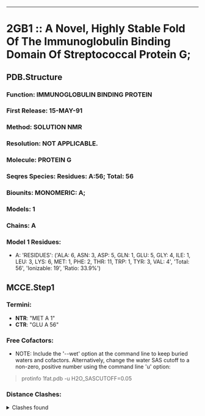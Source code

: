 ---
# 2GB1 :: A Novel, Highly Stable Fold Of The Immunoglobulin Binding Domain Of Streptococcal Protein G;
## PDB.Structure
### Function: IMMUNOGLOBULIN BINDING PROTEIN
### First Release: 15-MAY-91
### Method: SOLUTION NMR
### Resolution: NOT APPLICABLE.
### Molecule: PROTEIN G
### Seqres Species: Residues: A:56; Total: 56
### Biounits: MONOMERIC: A;
### Models: 1
### Chains: A
### Model 1 Residues:
  - A:
 'RESIDUES': ('ALA: 6, ASN: 3, ASP: 5, GLN: 1, GLU: 5, GLY: 4, ILE: 1, LEU: 3, LYS: 6, MET: 1, PHE: 2, THR: 11, TRP: 1, TYR: 3, VAL: 4', 'Total: 56', 'Ionizable: 19',
              'Ratio: 33.9%')

## MCCE.Step1
### Termini:
 - <strong>NTR</strong>: "MET A   1"
 - <strong>CTR</strong>: "GLU A  56"

### Free Cofactors:
  - NOTE: Include the '--wet' option at the command line to keep buried waters and cofactors. Alternatively, change the water SAS cutoff to a non-zero, positive number using the command line 'u' option:
  > protinfo 1fat.pdb -u H2O_SASCUTOFF=0.05

### Distance Clashes:
<details><summary>Clashes found</summary>

- d= 1.53: " CA  NTR A   1" to " CB  MET A   1"

</details>

